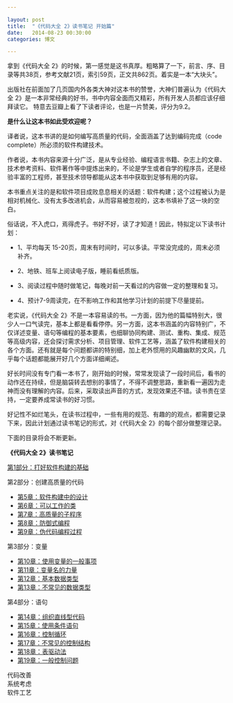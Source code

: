 ```yaml
---

layout: post
title:  "《代码大全 2》读书笔记 开始篇"
date:   2014-08-23 00:30:00
categories: 博文

---
```



拿到《代码大全 2》的时候，第一感觉是这书真厚。粗略算了一下，前言、序、目录等共38页，参考文献21页，索引59页，正文共862页。着实是一本“大块头”。

出版社在前面加了几页国内外各类大神对这本书的赞誉，大神们普遍认为《代码大全 2》是一本非常经典的好书，书中内容全面而又精彩，所有开发人员都应该仔细拜读它。 特意去豆瓣上看了下读者评论，也是一片赞美，评分为9.2。

**是什么让这本书如此受欢迎呢？**

译者说，这本书讲的是如何编写高质量的代码，全面涵盖了达到编码完成（code complete）所必须的软件构建技术。

作者说，本书内容来源十分广泛，是从专业经验、编程语言书籍、杂志上的文章、技术参考资料、软件著作等中提炼出来的，不论是学生或者自学的程序员，还是经验丰富的工程师，甚至技术领导都能从这本书中获取到足够有用的内容。

本书重点关注的是和软件项目成败息息相关的话题：软件构建；这个过程被认为是相对机械化、没有太多改进机会，从而容易被忽视的，这本书填补了这一块的空白。


俗话说，不入虎口，焉得虎子。书好不好，读了才知道！因此，特拟定以下读书计划：


* 1、平均每天 15-20页，周末有时间时，可以多读。平常没完成的，周末必须补齐。

* 2、地铁、班车上阅读电子版，睡前看纸质版。

* 3、阅读过程中随时做笔记，每晚对前一天看过的内容做一定的整理和复习。

* 4、预计7-9周读完，在不影响工作和其他学习计划的前提下尽量提前。


老实说，《代码大全 2》不是一本容易读的书。一方面，因为他的篇幅特别大，很少人一口气读完，基本上都是看看停停。另一方面，这本书涵盖的内容特别广，不仅详述变量、语句等编程的基本要素，也细聊协同构建、测试、重构、集成、规范等高级内容，还会探讨需求分析、项目管理、软件工艺等，涵盖了软件构建相关的各个方面。还有就是每个问题都讲的特别细，加上老外惯用的风趣幽默的文风，几乎每个话题都能展开好几个方面详细阐述。


好长时间没有专门看一本书了，刚开始的时候，常常发现读了一段时间后，看书的动作还在持续，但是脑袋转去想别的事情了，不得不调整思路，重新看一遍因为走神而没有理解的内容。后来，采取读出声音的方式，发现效果还不错。读书贵在坚持，一定要养成常读书的好习惯。


好记性不如烂笔头，在读书过程中，一些有用的规范、有趣的的观点，都需要记录下来，因此计划通过读书笔记的形式，对《代码大全 2》的每个部分做整理记录。

下面的目录将会不断更新。


**《代码大全 2》读书笔记**


  [第1部分：打好软件构建的基础](http://tabalt.net/blog/cc2-laying-the-foundation/) 
  
  第2部分：创建高质量的代码 

  *  [第5章：软件构建中的设计](http://tabalt.net/blog/cc2-design-in-construction/) 
  *  [第6章：可以工作的类](http://tabalt.net/blog/cc2-working-classes/)
  *  [第7章：高质量的子程序](http://tabalt.net/blog/cc2-high-quality-routines/)
  *  [第8章：防御式编程](http://tabalt.net/blog/cc2-defensive-programming/)
  *  [第9章：伪代码编程过程](http://tabalt.net/blog/cc2-the-pseudocode-programming-process/)

  第3部分：变量 
  
  * [第10章：使用变量的一般事项](http://tabalt.net/blog/cc2-general-issues-in-using-variables/)
  * [第11章：变量名的力量](http://tabalt.net/blog/cc2-the-power-of-variable-names/)
  * [第12章：基本数据类型](http://tabalt.net/blog/cc2-fundamental-data-type/) 
  * [第13章：不常见的数据类型](http://tabalt.net/blog/cc2-unusual-data-types/)

  第4部分：语句
  
  * [第14章：组织直线型代码](http://tabalt.net/blog/cc2-organizing-straight-line-code/)
  * [第15章：使用条件语句](http://tabalt.net/blog/cc2-using-conditionals/)
  * [第16章：控制循环](http://tabalt.net/blog/cc2-controlling-loops/)
  * [第17章：不常见的控制结构](http://tabalt.net/blog/cc2-unusual-control-structures/)
  * [第18章：表驱动法](http://tabalt.net/blog/cc2-table-driven-methods/)
  * [第19章：一般控制问题](http://tabalt.net/blog/cc2-general-control-issues/)

  代码改善  
  系统考虑  
  软件工艺  


